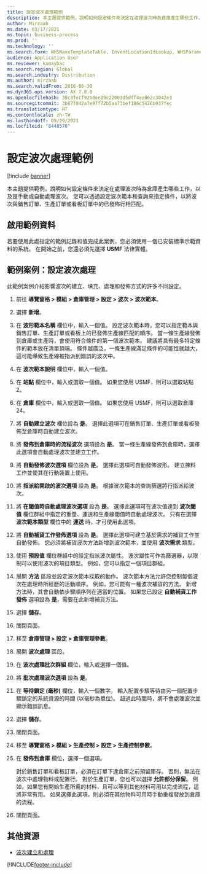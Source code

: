 ```yaml
---
title: 設定波次處理範例
description: 本主題提供範例，說明如何設定條件來決定在處理波次時為倉庫產生哪些工作，以及是手動或自動處理波次。
author: Mirzaab
ms.date: 03/17/2021
ms.topic: business-process
ms.prod: ''
ms.technology: ''
ms.search.form: WHSWaveTemplateTable, InventLocationIdLookup, WHSParameters, ProdParameters, whswavetablecreatenew, WHSWaveTable, WHSWaveAttributes, WHSKanbanWaveTable, WHSWaveTableListPage, WHSKanbanWaveTableListPage
audience: Application User
ms.reviewer: kamaybac
ms.search.region: Global
ms.search.industry: Distribution
ms.author: mirzaab
ms.search.validFrom: 2016-06-30
ms.dyn365.ops.version: AX 7.0.0
ms.openlocfilehash: 39c3fecf9250ee89c22003d5dff4ea662c3042e3
ms.sourcegitcommit: 3b87f042a7e97f72b5aa73bef186c5426b937fec
ms.translationtype: HT
ms.contentlocale: zh-TW
ms.lasthandoff: 09/29/2021
ms.locfileid: "8448578"
---
```

# <a name="configure-wave-processing-example"></a>設定波次處理範例

[!include [banner](../../includes/banner.md)]

本主題提供範例，說明如何設定條件來決定在處理波次時為倉庫產生哪些工作，以及是手動或自動處理波次。 您可以透過設定波次範本和查詢來指定條件，以將波次與銷售訂單、生產訂單或看板訂單中的已發佈行相匹配。

## <a name="enable-sample-data"></a>啟用範例資料

若要使用此處指定的範例記錄和值完成此案例，您必須使用一個已安裝標準示範資料的系統。 在開始之前，您還必須先選擇 **USMF** 法律實體。

## <a name="example-scenario-configure-wave-processing"></a>範例案例：設定波次處理

此範例案例介紹影響波次的建立、填充、處理和發佈方式的許多不同設定。

1. 前往 **導覽窗格 > 模組 > 倉庫管理 > 設定 > 波次 > 波次範本**。
1. 選擇 **新增**。
1. 在 **波形範本名稱** 欄位中，輸入一個值。 設定波次範本時，您可以指定範本與銷售訂單、生產訂單或看板上的已發佈生產線匹配的順序。 當一條生產線發佈到倉庫或生產時，會使用符合條件的第一個波次範本。 建議將具有最多特定條件的範本放在清單頂端。 條件越廣泛，一條生產線滿足條件的可能性就越大，這可能導致生產線被指派到錯誤的波次中。  
1. 在 **波次範本說明** 欄位中，輸入一個值。
1. 在 **站點** 欄位中，輸入或選取一個值。 如果您使用 USMF，則可以選取站點 2。  
1. 在 **倉庫** 欄位中，輸入或選取一個值。 如果您使用 USMF，則可以選取倉庫 24。  
1. 將 **自動建立波次** 欄位設為 **是**。 選擇此選項可在銷售訂單、生產訂單或看板發佈至倉庫時自動建立波次。  
1. 將 **發佈到倉庫時的流程波次** 選項設為 **是**。 當一條生產線發佈到倉庫時，選擇此選項會自動處理波次並建立工作。  
1. 將 **自動發佈波次選項** 欄位設為 **是**。 選擇此選項可自動發佈波形。 建立揀料工作並使其在行動裝置上使用。  
1. 將 **指派給開啟的波次選項** 設為 **是**。 根據波次範本的查詢篩選將行指派給波次。  
1. 將 **在閾值時自動處理波次選項** 設為 **是**。 選擇此選項可在波次值達到 **波次閾值** 欄位群組中指定的重量、運送和生產線閾值時自動處理波次。 只有在選擇 **波次範本類型** 欄位中的 **運送** 時，才可使用此選項。  
1. 將 **自動補貨工作發佈選項** 設為 **是**。 選擇此選項可建立基於需求的補貨工作並自動發佈。 您必須將補貨波次方法新增到波次範本，並使用 **波次需求** 類型。  
1. 使用 **預設值** 欄位群組中的設定指派波次屬性。 波次屬性可作為篩選器，以限制可以使用波次的項目類型。 例如，您可以指定一個項目群組。  
1. 展開 **方法** 區段並設定波次範本採取的動作。 波次範本方法允許您控制每個波次在處理時所經歷的活動順序。 例如，您可能有一種波次補貨的方法。 新增方法時，其會自動依步驟順序列在適當的位置。 如果您已設定 **自動補貨工作發佈** 選項設為 **是**，需要在此新增補貨方法。  
1. 選擇 **儲存**。
1. 關閉頁面。
1. 移至 **倉庫管理 > 設定 > 倉庫管理參數**。
1. 展開 **波次處理** 區段。
1. 在 **波次處理批次群組** 欄位，輸入或選擇一個值。
1. 將 **批次處理波次選項** 設為 **是**。
1. 在 **等待鎖定 (毫秒)** 欄位，輸入一個數字。 輸入配置步驟等待由另一個配置步驟鎖定的系統資源的時間 (以毫秒為單位)。 超過此時間時，將不會處理波次並顯示錯誤訊息。  
1. 選擇 **儲存**。
1. 關閉頁面。
1. 移至 **導覽窗格 > 模組 > 生產控制 > 設定 > 生產控制參數**。
1. 在 **發佈到倉庫** 欄位，選擇一個選項。

    對於銷售訂單和看板訂單，必須在訂單下達倉庫之前預留庫存。 否則，無法在波次中處理物料或配置行。 對於生產訂單，您也可以選擇 **允許部分保留**。 例如，如果您有開始生產所需的材料，且可以等到其他材料可用以完成流程，這將非常有用。 如果選擇此選項，則必須在其他物料可用時手動重複發放到倉庫的流程。
1. 關閉頁面。

## <a name="additional-resources"></a>其他資源

- [波次建立和處理](../wave-processing.md)

[!INCLUDE[footer-include](../../../includes/footer-banner.md)]
